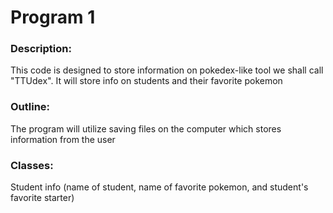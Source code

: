 # Program 1
### Description: 
This code is designed to store information on pokedex-like tool we shall call "TTUdex". It will store info on students and their favorite pokemon

### Outline: 
The program will utilize saving files on the computer which stores information from the user

### Classes: 
Student info (name of student, name of favorite pokemon, and student's favorite starter)
